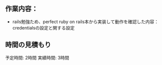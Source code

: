 ## 作業内容：
* rails勉強ため、perfect ruby on rails本から実装して動作を確認した内容：
credentialsの設定と関する設定
## 時間の見積もり
予定時間: 2時間
実績時間: 3時間
